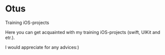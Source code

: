 # Otus
Training iOS-projects

Here you can get acquainted with my training iOS-projects (swift, UIKit and etr.).

I would appreciate for any advices:)

